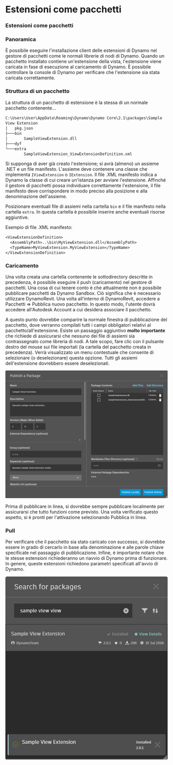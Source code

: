# Estensioni come pacchetti

### Estensioni come pacchetti <a href="#extensions-as-packages" id="extensions-as-packages"></a>

### Panoramica <a href="#overview" id="overview"></a>

È possibile eseguire l'installazione client delle estensioni di Dynamo nel gestore di pacchetti come le normali librerie di nodi di Dynamo. Quando un pacchetto installato contiene un'estensione della vista, l'estensione viene caricata in fase di esecuzione al caricamento di Dynamo. È possibile controllare la console di Dynamo per verificare che l'estensione sia stata caricata correttamente.

### Struttura di un pacchetto <a href="#package-structure" id="package-structure"></a>

La struttura di un pacchetto di estensione è la stessa di un normale pacchetto contenente...

```
C:\Users\User\AppData\Roaming\Dynamo\Dynamo Core\2.1\packages\Sample View Extension
│   pkg.json
├───bin
│       SampleViewExtension.dll
├───dyf
└───extra
        SampleViewExtension_ViewExtensionDefinition.xml
```

Si supponga di aver già creato l'estensione; si avrà (almeno) un assieme .NET e un file manifesto. L'assieme deve contenere una classe che implementa `IViewExtension` o `IExtension`. Il file .XML manifesto indica a Dynamo la classe di cui creare un'istanza per avviare l'estensione. Affinché il gestore di pacchetti possa individuare correttamente l'estensione, il file manifesto deve corrispondere in modo preciso alla posizione e alla denominazione dell'assieme.

Posizionare eventuali file di assiemi nella cartella `bin` e il file manifesto nella cartella `extra`. In questa cartella è possibile inserire anche eventuali risorse aggiuntive.

Esempio di file .XML manifesto:

```
<ViewExtensionDefinition>
  <AssemblyPath>..\bin\MyViewExtension.dll</AssemblyPath>
  <TypeName>MyViewExtension.MyViewExtension</TypeName>
</ViewExtensionDefinition>
```

### Caricamento <a href="#uploading" id="uploading"></a>

Una volta creata una cartella contenente le sottodirectory descritte in precedenza, è possibile eseguire il push (caricamento) nel gestore di pacchetti. Una cosa di cui tenere conto è che attualmente non è possibile pubblicare pacchetti da Dynamo Sandbox. Ciò significa che è necessario utilizzare DynamoRevit. Una volta all'interno di DynamoRevit, accedere a Pacchetti => Pubblica nuovo pacchetto. In questo modo, l'utente dovrà accedere all'Autodesk Account a cui desidera associare il pacchetto.

A questo punto dovrebbe comparire la normale finestra di pubblicazione del pacchetto, dove verranno compilati tutti i campi obbligatori relativi al pacchetto/all'estensione. Esiste un passaggio aggiuntivo **molto importante** che richiede di assicurarsi che nessuno dei file di assiemi sia contrassegnato come libreria di nodi. A tale scopo, fare clic con il pulsante destro del mouse sui file importati (la cartella del pacchetto creata in precedenza). Verrà visualizzato un menu contestuale che consente di selezionare (o deselezionare) questa opzione. Tutti gli assiemi dell'estensione dovrebbero essere deselezionati.

![Pubblicazione di un pacchetto](images/ViewExtension_Search.png)

Prima di pubblicare in linea, si dovrebbe sempre pubblicare localmente per assicurarsi che tutto funzioni come previsto. Una volta verificato questo aspetto, si è pronti per l'attivazione selezionando Pubblica in linea.

### Pull <a href="#pulling" id="pulling"></a>

Per verificare che il pacchetto sia stato caricato con successo, si dovrebbe essere in grado di cercarlo in base alla denominazione e alle parole chiave specificate nel passaggio di pubblicazione. Infine, è importante notare che le stesse estensioni richiederanno un riavvio di Dynamo prima di funzionare. In genere, queste estensioni richiedono parametri specificati all'avvio di Dynamo.

![Ricerca di pacchetti](images/ViewExtension_Search.jpg)
